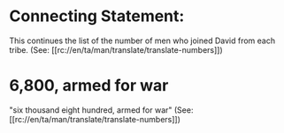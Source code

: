 # Connecting Statement:

This continues the list of the number of men who joined David from each tribe. (See: [[rc://en/ta/man/translate/translate-numbers]])

# 6,800, armed for war

"six thousand eight hundred, armed for war" (See: [[rc://en/ta/man/translate/translate-numbers]])

